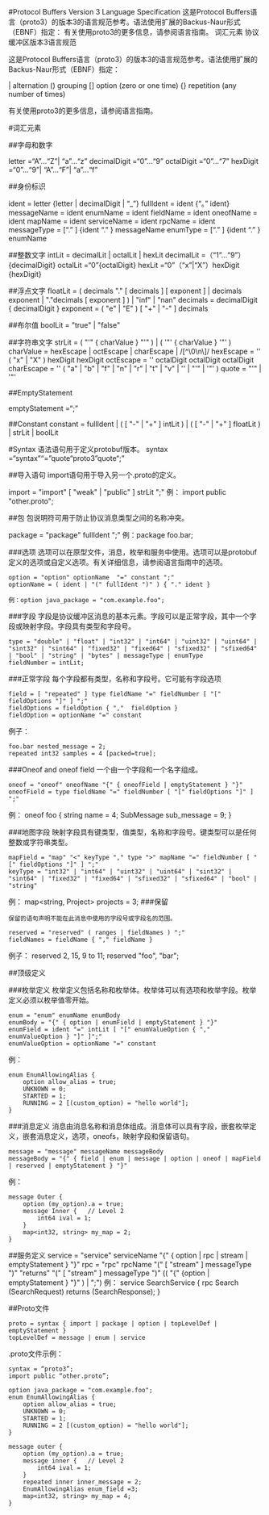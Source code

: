#Protocol Buffers Version 3 Language Specification
这是Protocol Buffers语言（proto3）的版本3的语言规范参考。语法使用扩展的Backus-Naur形式（EBNF）指定：
有关使用proto3的更多信息，请参阅语言指南。
词汇元素
协议缓冲区版本3语言规范

这是Protocol Buffers语言（proto3）的版本3的语言规范参考。语法使用扩展的Backus-Naur形式（EBNF）指定：

|   alternation
()  grouping
[]  option (zero or one time)
{}  repetition (any number of times)

有关使用proto3的更多信息，请参阅语言指南。

#词汇元素

##字母和数字

letter =“A”...“Z”| “a”...“z”
decimalDigit =“0”...“9”
octalDigit =“0”...“7”
hexDigit =“0”...“9”| “A”...“F”| “a”...“f”

##身份标识

ident = letter {letter | decimalDigit | “_”}
fullIdent = ident {“。” ident}
messageName = ident
enumName = ident
fieldName = ident
oneofName = ident
mapName = ident
serviceName = ident
rpcName = ident
messageType = [“.” ] {ident “.” } messageName
enumType = [“.” ] {ident “.” } enumName

##整数文字
intLit = decimalLit | octalLit | hexLit
decimalLit =（“1”...“9”）{decimalDigit}
octalLit =“0”{octalDigit}
hexLit =“0”（“x”|“X”）hexDigit {hexDigit}

##浮点文字
floatLit = ( decimals "." [ decimals ] [ exponent ] | decimals exponent | "."decimals [ exponent ] ) | "inf" | "nan"
decimals  = decimalDigit { decimalDigit }
exponent  = ( "e" | "E" ) [ "+" | "-" ] decimals 

##布尔值
boolLit = "true" | "false" 

##字符串文字
strLit = ( "'" { charValue } "'" ) |  ( '"' { charValue } '"' )
charValue = hexEscape | octEscape | charEscape | /[^\0\n\\]/
hexEscape = '\' ( "x" | "X" ) hexDigit hexDigit
octEscape = '\' octalDigit octalDigit octalDigit
charEscape = '\' ( "a" | "b" | "f" | "n" | "r" | "t" | "v" | '\' | "'" | '"' )
quote = "'" | '"'

##EmptyStatement

emptyStatement =“;”

##Constant
constant = fullIdent | ( [ "-" | "+" ] intLit ) | ( [ "-" | "+" ] floatLit ) | strLit | boolLit 

#Syntax 语法语句用于定义protobuf版本。
syntax =“syntax”“=”quote“proto3”quote“;”

##导入语句 import语句用于导入另一个.proto的定义。

import = "import" [ "weak" | "public" ] strLit ";" 
例： import public "other.proto";

##包 包说明符可用于防止协议消息类型之间的名称冲突。

package = "package" fullIdent ";"
例：package foo.bar;

###选项
    选项可以在原型文件，消息，枚举和服务中使用。选项可以是protobuf定义的选项或自定义选项。有关详细信息，请参阅语言指南中的选项。

    option = "option" optionName  "=" constant ";"
    optionName = ( ident | "(" fullIdent ")" ) { "." ident }

    例：option java_package = "com.example.foo";

###字段 
    字段是协议缓冲区消息的基本元素。字段可以是正常字段，其中一个字段或映射字段。字段具有类型和字段号。

    type = "double" | "float" | "int32" | "int64" | "uint32" | "uint64" | "sint32" | "sint64" | "fixed32" | "fixed64" | "sfixed32" | "sfixed64" | "bool" | "string" | "bytes" | messageType | enumType
    fieldNumber = intLit;

###正常字段
    每个字段都有类型，名称和字段号。它可能有字段选项

    field = [ "repeated" ] type fieldName "=" fieldNumber [ "[" fieldOptions "]" ] ";"
    fieldOptions = fieldOption { ","  fieldOption }
    fieldOption = optionName "=" constant
例子：

    foo.bar nested_message = 2;
    repeated int32 samples = 4 [packed=true];

###Oneof and oneof field
    一个由一个字段和一个名字组成。

    oneof = "oneof" oneofName "{" { oneofField | emptyStatement } "}"
    oneofField = type fieldName "=" fieldNumber [ "[" fieldOptions "]" ] ";"
例：
    oneof foo {
        string name = 4;
        SubMessage sub_message = 9;
    }

###地图字段
    映射字段具有键类型，值类型，名称和字段号。键类型可以是任何整数或字符串类型。

    mapField = "map" "<" keyType "," type ">" mapName "=" fieldNumber [ "[" fieldOptions "]" ] ";"
    keyType = "int32" | "int64" | "uint32" | "uint64" | "sint32" | "sint64" | "fixed32" | "fixed64" | "sfixed32" | "sfixed64" | "bool" | "string"
例：
    map<string, Project> projects = 3;
###保留

    保留的语句声明不能在此消息中使用的字段号或字段名的范围。

    reserved = "reserved" ( ranges | fieldNames ) ";"
    fieldNames = fieldName { "," fieldName }
例子：
    reserved 2, 15, 9 to 11;
    reserved "foo", "bar";

##顶级定义

###枚举定义
    枚举定义包括名称和枚举体。枚举体可以有选项和枚举字段。枚举定义必须以枚举值零开始。

    enum = "enum" enumName enumBody
    enumBody = "{" { option | enumField | emptyStatement } "}"
    enumField = ident "=" intLit [ "[" enumValueOption { ","  enumValueOption } "]" ]";"
    enumValueOption = optionName "=" constant
例：

    enum EnumAllowingAlias {
        option allow_alias = true;
        UNKNOWN = 0;
        STARTED = 1;
        RUNNING = 2 [(custom_option) = "hello world"];
    }

###消息定义
    消息由消息名称和消息体组成。消息体可以具有字段，嵌套枚举定义，嵌套消息定义，选项，oneofs，映射字段和保留语句。

    message = "message" messageName messageBody
    messageBody = "{" { field | enum | message | option | oneof | mapField | reserved | emptyStatement } "}"
例：

    message Outer {
        option (my_option).a = true;
        message Inner {   // Level 2
            int64 ival = 1;
        }
        map<int32, string> my_map = 2;
    }
##服务定义
    service = "service" serviceName "{" { option | rpc | stream | emptyStatement } "}"
    rpc = "rpc" rpcName "(" [ "stream" ] messageType ")" "returns" "(" [ "stream" ] messageType ")" (( "{" {option | emptyStatement } "}" ) | ";")
例：
    service SearchService {
       rpc Search (SearchRequest) returns (SearchResponse);
    }

##Proto文件

    proto = syntax { import | package | option | topLevelDef | emptyStatement }
    topLevelDef = message | enum | service

.proto文件示例：

    syntax = “proto3”;
    import public “other.proto”;

    option java_package = "com.example.foo";
    enum EnumAllowingAlias {
        option allow_alias = true;
        UNKNOWN = 0;
        STARTED = 1;
        RUNNING = 2 [(custom_option) = "hello world"];
    }

    message outer {
        option (my_option).a = true;
        message inner {   // Level 2
            int64 ival = 1;
        }
        repeated inner inner_message = 2;
        EnumAllowingAlias enum_field =3;
        map<int32, string> my_map = 4;
    }